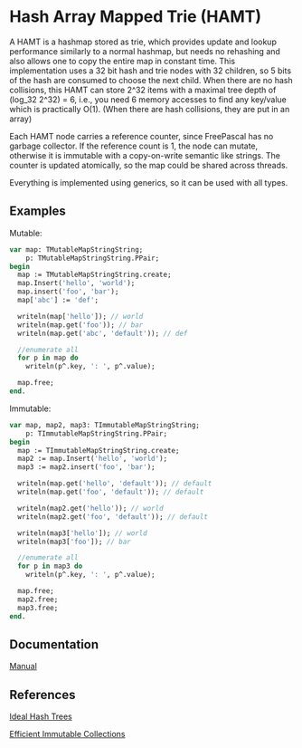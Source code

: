 Hash Array Mapped Trie (HAMT)
============

A HAMT is a hashmap stored as trie, which provides update and lookup performance similarly to a normal hashmap, but needs no rehashing and also allows one to copy the entire map in constant time.  This implementation uses a 32 bit hash and trie nodes with 32 children, so 5 bits of the hash are consumed to choose the next child. When there are no hash collisions, this HAMT can store 2^32 items with a maximal tree depth of (log_32 2^32) = 6, i.e., you need 6 memory accesses to find any key/value which is practically O(1). (When there are hash collisions, they are put in an array)

Each HAMT node carries a reference counter, since FreePascal has no garbage collector. If the reference count is 1, the node can mutate, otherwise it is immutable with a copy-on-write semantic like strings. The counter is updated atomically, so the map could be shared across threads. 

Everything is implemented using generics, so it can be used with all types.

Examples
------------

Mutable:

```pascal
var map: TMutableMapStringString;
    p: TMutableMapStringString.PPair;
begin
  map := TMutableMapStringString.create;
  map.Insert('hello', 'world');
  map.insert('foo', 'bar');
  map['abc'] := 'def';

  writeln(map['hello']); // world
  writeln(map.get('foo')); // bar
  writeln(map.get('abc', 'default')); // def

  //enumerate all
  for p in map do
    writeln(p^.key, ': ', p^.value);

  map.free;
end.
```

Immutable:


```pascal
var map, map2, map3: TImmutableMapStringString;
    p: TImmutableMapStringString.PPair;
begin
  map := TImmutableMapStringString.create;
  map2 := map.Insert('hello', 'world');
  map3 := map2.insert('foo', 'bar');

  writeln(map.get('hello', 'default')); // default
  writeln(map.get('foo', 'default')); // default

  writeln(map2.get('hello')); // world
  writeln(map2.get('foo', 'default')); // default

  writeln(map3['hello']); // world
  writeln(map3['foo']); // bar

  //enumerate all
  for p in map3 do
    writeln(p^.key, ': ', p^.value);

  map.free;
  map2.free;
  map3.free;
end.
```

Documentation
--------

[Manual](https://www.benibela.de/documentation/hamt/bbhamt.html)
 
References
-------
[Ideal Hash Trees](https://infoscience.epfl.ch/record/64398/files/idealhashtrees.pdf)

[Efficient Immutable Collections](https://michael.steindorfer.name/publications/phd-thesis-efficient-immutable-collections.pdf)

